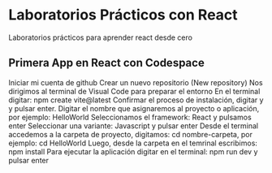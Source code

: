 # Laboratorios Prácticos con React
Laboratorios prácticos para aprender react desde cero

## Primera App en React con Codespace
Iniciar mi cuenta de github
Crear un nuevo repositorio (New repository)
Nos dirigimos al terminal de Visual Code para preparar el entorno
En el terminal digitar: npm create vite@latest
Confirmar el proceso de instalación, digitar y y pulsar enter.
Digitar el nombre que asignaremos al proyecto o aplicación, por ejemplo: HelloWorld
Seleccionamos el framework: React y pulsamos enter
Seleccionar una variante: Javascript y pulsar enter
Desde el terminal accedemos a la carpeta de proyecto, digitamos: cd nombre-carpeta, por ejemplo: cd HelloWorld
Luego, desde la carpeta en el temrinal escribimos: npm install
Para ejecutar la aplicación digitar en el terminal: npm run dev y pulsar enter